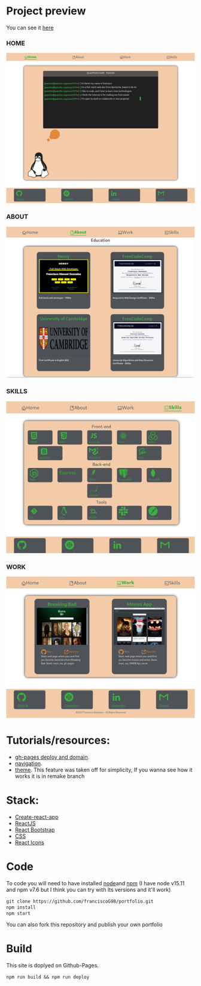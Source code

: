 
# Project preview

You can see it [here](https://franciscog98.github.io/portfolio/)

<h3>HOME</h3>
<img src='https://github.com/franciscoG98/portfolio/blob/master/public/img/homePic.png' alt='home preview'/>

<h3>ABOUT</h3>
<img src='https://github.com/franciscoG98/portfolio/blob/master/public/img/aboutPic.png' alt='about preview'/>


<h3>SKILLS</h3>
<img src='https://github.com/franciscoG98/portfolio/blob/master/public/img/skillsPic.png' alt='skills preview'/>

<h3>WORK</h3>
<img src='https://github.com/franciscoG98/portfolio/blob/master/public/img/workPic.png' alt='work preview'/>


# Tutorials/resources: 
* [gh-pages deploy and domain](https://www.youtube.com/watch?v=SKXkC4SqtRk).
* [navigation](https://youtu.be/VzWBLj_CfpE).
* [theme](https://www.youtube.com/watch?v=_f036OpnuWo). This feature was taken off for simplicity, If you wanna see how it works it is in remake branch

# Stack:
* [Create-react-app](https://reactjs.org/docs/create-a-new-react-app.html)
* [ReactJS](https://reactjs.org/)
* [React Bootstrap](https://react-bootstrap.github.io/)
* [CSS](https://developer.mozilla.org/en-US/docs/Web/CSS)
* [React Icons](https://react-icons.github.io/react-icons/)


# Code
To code you will need to have installed [node](https://nodejs.org/es/)and [npm](https://www.npmjs.com/) (I have node v15.11 and npm v7.6 but I think you can try with lts versions and it'll work)

```
git clone https://github.com/franciscoG98/portfolio.git
npm install
npm start
```
You can also fork this repository and publish your own portfolio

# Build
This site is doplyed on Github-Pages.

```
npm run build && npm run deploy
```
